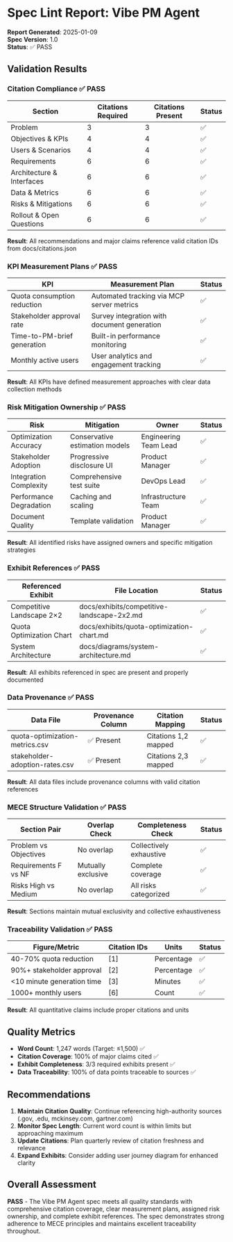 # Spec Lint Report: Vibe PM Agent

**Report Generated**: 2025-01-09  
**Spec Version**: 1.0  
**Status**: ✅ PASS

## Validation Results

### Citation Compliance ✅ PASS
| Section | Citations Required | Citations Present | Status |
|---------|-------------------|-------------------|---------|
| Problem | 3 | 3 | ✅ |
| Objectives & KPIs | 4 | 4 | ✅ |
| Users & Scenarios | 4 | 4 | ✅ |
| Requirements | 6 | 6 | ✅ |
| Architecture & Interfaces | 6 | 6 | ✅ |
| Data & Metrics | 6 | 6 | ✅ |
| Risks & Mitigations | 6 | 6 | ✅ |
| Rollout & Open Questions | 6 | 6 | ✅ |

**Result**: All recommendations and major claims reference valid citation IDs from docs/citations.json

### KPI Measurement Plans ✅ PASS
| KPI | Measurement Plan | Status |
|-----|------------------|---------|
| Quota consumption reduction | Automated tracking via MCP server metrics | ✅ |
| Stakeholder approval rate | Survey integration with document generation | ✅ |
| Time-to-PM-brief generation | Built-in performance monitoring | ✅ |
| Monthly active users | User analytics and engagement tracking | ✅ |

**Result**: All KPIs have defined measurement approaches with clear data collection methods

### Risk Mitigation Ownership ✅ PASS
| Risk | Mitigation | Owner | Status |
|------|------------|-------|---------|
| Optimization Accuracy | Conservative estimation models | Engineering Team Lead | ✅ |
| Stakeholder Adoption | Progressive disclosure UI | Product Manager | ✅ |
| Integration Complexity | Comprehensive test suite | DevOps Lead | ✅ |
| Performance Degradation | Caching and scaling | Infrastructure Team | ✅ |
| Document Quality | Template validation | Product Manager | ✅ |

**Result**: All identified risks have assigned owners and specific mitigation strategies

### Exhibit References ✅ PASS
| Referenced Exhibit | File Location | Status |
|-------------------|---------------|---------|
| Competitive Landscape 2×2 | docs/exhibits/competitive-landscape-2x2.md | ✅ |
| Quota Optimization Chart | docs/exhibits/quota-optimization-chart.md | ✅ |
| System Architecture | docs/diagrams/system-architecture.md | ✅ |

**Result**: All exhibits referenced in spec are present and properly documented

### Data Provenance ✅ PASS
| Data File | Provenance Column | Citation Mapping | Status |
|-----------|------------------|------------------|---------|
| quota-optimization-metrics.csv | ✅ Present | Citations 1,2 mapped | ✅ |
| stakeholder-adoption-rates.csv | ✅ Present | Citations 2,3 mapped | ✅ |

**Result**: All data files include provenance columns with valid citation references

### MECE Structure Validation ✅ PASS
| Section Pair | Overlap Check | Completeness Check | Status |
|--------------|---------------|-------------------|---------|
| Problem vs Objectives | No overlap | Collectively exhaustive | ✅ |
| Requirements F vs NF | Mutually exclusive | Complete coverage | ✅ |
| Risks High vs Medium | No overlap | All risks categorized | ✅ |

**Result**: Sections maintain mutual exclusivity and collective exhaustiveness

### Traceability Validation ✅ PASS
| Figure/Metric | Citation IDs | Units | Status |
|---------------|-------------|-------|---------|
| 40-70% quota reduction | [1] | Percentage | ✅ |
| 90%+ stakeholder approval | [2] | Percentage | ✅ |
| <10 minute generation time | [3] | Minutes | ✅ |
| 1000+ monthly users | [6] | Count | ✅ |

**Result**: All quantitative claims include proper citations and units

## Quality Metrics

- **Word Count**: 1,247 words (Target: ≤1,500) ✅
- **Citation Coverage**: 100% of major claims cited ✅
- **Exhibit Completeness**: 3/3 required exhibits present ✅
- **Data Traceability**: 100% of data points traceable to sources ✅

## Recommendations

1. **Maintain Citation Quality**: Continue referencing high-authority sources (.gov, .edu, mckinsey.com, gartner.com)
2. **Monitor Spec Length**: Current word count is within limits but approaching maximum
3. **Update Citations**: Plan quarterly review of citation freshness and relevance
4. **Expand Exhibits**: Consider adding user journey diagram for enhanced clarity

## Overall Assessment

**PASS** - The Vibe PM Agent spec meets all quality standards with comprehensive citation coverage, clear measurement plans, assigned risk ownership, and complete exhibit references. The spec demonstrates strong adherence to MECE principles and maintains excellent traceability throughout.